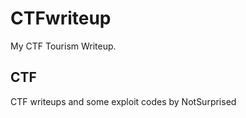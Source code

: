 # CTFwriteup
My CTF Tourism Writeup.

## **CTF**
CTF writeups and some exploit codes by NotSurprised
